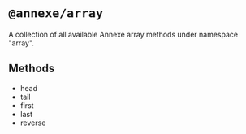 # `@annexe/array`

A collection of all available Annexe array methods under namespace "array".

## Methods

- head
- tail
- first
- last
- reverse
